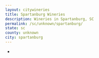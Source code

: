 ```yaml
---
layout: citywineries
title: Spartanburg Wineries
description: Wineries in Spartanburg, SC
permalink: /sc/unknown/spartanburg/
state: sc
county: unknown
city: spartanburg
---
```

-
